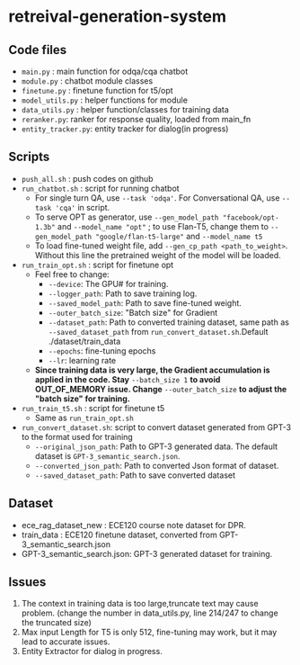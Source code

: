 # retreival-generation-system

## Code files
- `main.py` : main function for odqa/cqa chatbot 
- `module.py` : chatbot module classes 
- `finetune.py` : finetune function for t5/opt 
- `model_utils.py` : helper functions for module 
- `data_utils.py` : helper function/classes for training data 
- `reranker.py`: ranker for response quality, loaded from main_fn
- `entity_tracker.py`: entity tracker for dialog(in progress)
## Scripts 
- `push_all.sh` : push codes on github 
- `run_chatbot.sh` : script for running chatbot  
    - For single turn QA, use `--task 'odqa'`. For Conversational QA, use `--task 'cqa'` in script.
    - To serve OPT as generator, use `--gen_model_path "facebook/opt-1.3b"` and `--model_name "opt"` ; to use Flan-T5, change them to `--gen_model_path "google/flan-t5-large"` and `--model_name t5`
    - To load fine-tuned weight file, add `--gen_cp_path <path_to_weight>`. Without this line the pretrained weight of the model will be loaded.
- `run_train_opt.sh` : script for finetune opt 
    - Feel free to change: 
        - `--device`: The GPU# for training.
        - `--logger_path`: Path to save training log.
        - `--saved_model_path`: Path to save fine-tuned weight.
        - `--outer_batch_size`: "Batch size" for Gradient
        - `--dataset_path`: Path to converted training dataset, same path as `--saved_dataset_path` from `run_convert_dataset.sh`.Default ./dataset/train_data
        - `--epochs`: fine-tuning epochs 
        - `--lr`: learning rate 
    - **Since training data is very large, the Gradient accumulation is applied in the code. Stay** `--batch_size 1` **to avoid OUT_OF_MEMORY issue. Change** `--outer_batch_size` **to adjust the "batch size" for training.**
- `run_train_t5.sh` : script for finetune t5
    - Same as `run_train_opt.sh`
- `run_convert_dataset.sh`: script to convert dataset generated from GPT-3 to the format used for training
    - `--original_json_path`: Path to GPT-3 generated data. The default dataset is `GPT-3_semantic_search.json`.
    - `--converted_json_path`: Path to converted Json format of dataset. 
    - `--saved_dataset_path`: Path to save converted dataset
## Dataset 
- ece_rag_dataset_new : ECE120 course note dataset for DPR. 
- train_data : ECE120 finetune dataset, converted from GPT-3_semantic_search.json
- GPT-3_semantic_search.json: GPT-3 generated dataset for training. 

## Issues
1. The context in training data is too large,truncate text may cause problem. (change the number in data_utils.py, line 214/247 to change the truncated size)
2. Max input Length for T5 is only 512, fine-tuning may work, but it may lead to accurate issues. 
3. Entity Extractor for dialog in progress.